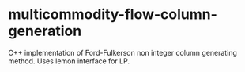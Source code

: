 # multicommodity-flow-column-generation
C++ implementation of Ford-Fulkerson non integer column generating method. Uses lemon interface for LP.
